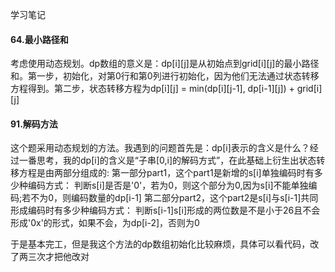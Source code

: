 学习笔记
#### 64.最小路径和
考虑使用动态规划。dp数组的意义是：dp[i][j]是从初始点到grid[i][j]的最小路径和。第一步，初始化，对第0行和第0列进行初始化，因为他们无法通过状态转移方程得到。第二步，状态转移方程为dp[i][j] = min(dp[i][j-1], dp[i-1][j]) + grid[i][j]

#### 91.解码方法
这个题采用动态规划的方法。我遇到的问题首先是：dp[i]表示的含义是什么？经过一番思考，我的dp[i]的含义是“子串[0,i]的解码方式”，在此基础上衍生出状态转移方程是由两部分组成的:
第一部分part1，这个part1是新增的s[i]单独编码时有多少种编码方式：
    判断s[i]是否是'0'，若为0，则这个部分为0,因为s[i]不能单独编码;若不为0，则编码数量的dp[i-1]
第二部分part2，这个part2是s[i]与s[i-1]共同形成编码时有多少种编码方式：
    判断s[i-1]s[i]形成的两位数是不是小于26且不会形成'0x'的形式，如果不会，为dp[i-2]，否则为0

于是基本完工，但是我这个方法的dp数组初始化比较麻烦，具体可以看代码，改了两三次才把他改对
